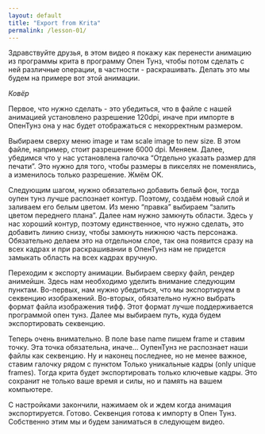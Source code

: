 ```yaml
---
layout: default
title: "Export from Krita"
permalink: /lesson-01/
---
```


Здравствуйте друзья, в этом видео я покажу как перенести анимацию из программы крита в программу Опен Тунз, чтобы потом сделать с ней различные операции, в частности - раскрашивать. 
Делать это мы будем на примере вот этой анимации.

*Ковёр*

Первое, что нужно сделать - это убедиться, что в файле с нашей анимацией установлено разрешение 120dpi, иначе при импорте в ОпенТунз она у нас будет отображаться с некорректным размером.

Выбираем сверху меню image и там scale image to new size. В этом файле, например, стоит разрешение 6000 dpi. Меняем. 
Далее, убедимся что у нас установлена галочка “Отдельно указать размер для печати”. Это нужно для того, чтобы размеры в пикселях не поменялись, а изменилось только разрешение. Жмём OK.

Следующим шагом, нужно обязательно добавить белый фон, тогда оупен тунз лучше распознает контур. Поэтому, создаём новый слой и заливаем его белым цветом. Из меню “правка” выбираем “залить цветом переднего плана”.
Далее нам нужно замкнуть области. Здесь у нас хороший контур, поэтому единственное, что нужно сделать, это добавить линию снизу, чтобы замкнуть нижнюю часть персонажа. Обязательно делаем это на отдельном слое, так она появится сразу на всех кадрах и при раскрашивании в ОпенТунз нам не придется замыкать область на всех кадрах вручную. 

Переходим к экспорту анимации. Выбираем сверху файл, рендер анимейшн. Здесь нам необходимо уделить внимание следующим пунктам. 
Во-первых, нам нужно убедиться, что мы экспортируем в секвенцию изображений. 
Во-вторых, обязательно нужно выбрать формат файла изображения тифф. Этот формат лучше поддерживается программой опен тунз.
Далее мы выбираем путь, куда будем экспортировать секвенцию. 

Теперь очень внимательно. В поле base name пишем frame и ставим точку. Эта точка обязательна, иначе… ОупенТунз не распознает наши файлы как секвенцию. 
Ну и наконец последнее, но не менее важное, ставим галочку рядом с пунктом Только уникальные кадры (only unique frames). Тогда крита будет экспортировать только ключевые кадры. Это сохранит не только ваше время и силы, но и память на вашем компьютере. 

С настройками закончили, нажимаем ok и ждем когда анимация экспортируется. Готово. Секвенция готова к импорту в Опен Тунз. Собственно этим мы и будем заниматься в следующем видео.

